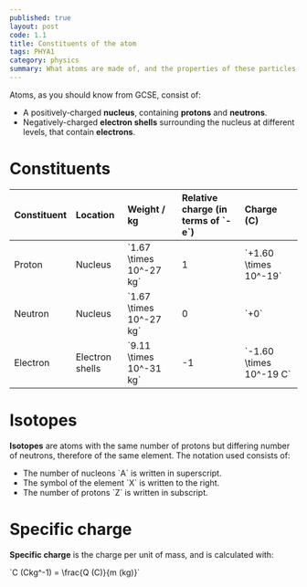 ```yaml
---
published: true
layout: post
code: 1.1
title: Constituents of the atom
tags: PHYA1
category: physics
summary: What atoms are made of, and the properties of these particles.
---
```


Atoms, as you should know from GCSE, consist of:

+ A positively-charged **nucleus**, containing **protons** and **neutrons**.
+ Negatively-charged **electron shells** surrounding the nucleus at different levels, that contain **electrons**.

# Constituents

| Constituent | Location | Weight / kg | Relative charge (in terms of \`-e\`) |Charge (C)|
|:------------|:---------|:------------|:-------------------------------------|:---------|
| Proton      | Nucleus | \`1.67 \times 10^-27 kg\` |  1  | \`+1.60 \times 10^-19\`
| Neutron     | Nucleus | \`1.67 \times 10^-27 kg\` |  0  | \`+0\`
| Electron    | Electron shells | \`9.11 \times 10^-31 kg\` |  -1  | \`-1.60 \times 10^-19 C\`

# Isotopes
**Isotopes** are atoms with the same number of protons but differing number of neutrons, therefore of the same element. The notation used consists of:

+ The number of nucleons \`A\` is written in superscript.
+ The symbol of the element \`X\` is written to the right.
+ The number of protons \`Z\` is written in subscript.

# Specific charge

**Specific charge** is the charge per unit of mass, and is calculated with:

\`C (Ckg^-1) = \frac{Q (C)}{m (kg)}\`